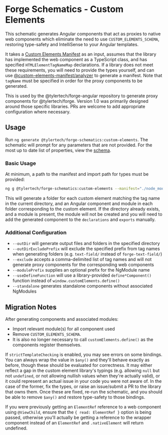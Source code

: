 # Forge Schematics - Custom Elements

This schematic generates Angular components that act as proxies to native web components which eliminate the need to use `CUSTOM_ELEMENTS_SCHEMA`, restoring type-safety and IntelliSense to your Angular templates.

It takes a [Custom Elements Manifest](https://github.com/webcomponents/custom-elements-manifest) as an input,  assumes that the library has implemented the web component as a TypeScript class, and has specified `HTMLElementTagNameMap` declarations.  If a library does not meet these requirements, you will need to provide the types yourself, and can use [@custom-elements-manifest/analyzer](https://www.npmjs.com/package/@custom-elements-manifest/analyzer) to generate a manifest.  Note that `tagName` must be specified in order for the proxy components to be generated.

This is used by the @tylertech/forge-angular repository to generate proxy components for @tylertech/forge.  Version 1.0 was primarily designed around those specific libraries.  PRs are welcome to add appropriate configuration where necessary.

## Usage

Run `ng generate @tylertech/forge-schematics:custom-elements`.  The schematic will prompt for any parameters that are not provided.  For the most up to date list of properties, view the [schema](./schema.json).

### Basic Usage

At minimum, a path to the manifest and import path for types must be provided:

```sh
ng g @tylertech/forge-schematics:custom-elements --manifest="./node_modules/@tylertech/forge/custom-elements.json" --import-path "@tylertech/forge"
```

This will generate a folder for each custom element matching the tag name in the current directory, and an Angular component and module in each folder corresponding to the custom element.  If the directory already exists, and a module is present, the module will not be created and you will need to add the generated component to the `declarations` and `exports` manually.

### Additional Configuration

* `--outDir` will generate output files and folders in the specified directory
* `--outDirExcludePrefix` will exclude the specified prefix from tag names when generating folders (e.g. `text-field/` instead of `forge-text-field/`)
* `--exclude` accepts a comma-delimited list of tag names and will not generate proxy components for the corresponding web components
* `--modulePrefix` supplies an optional prefix for the NgModule name
* `--useDefineFunction` will use a library-provided `define*Component()` function instead of `window.customElements.define()`
* `--standalone` generates standalone components without associated NgModules

## Migration Notes

After generating components and associated modules:
-   Import relevant module(s) for all component used
-   Remove `CUSTOM_ELEMENTS_SCHEMA`.
-   It is also no longer necessary to call `customElements.define()` as the components register themselves.

If `strictTemplateChecking` is enabled, you may see errors on some bindings.  You can always wrap the value in `$any()` and they'll behave exactly as before, though these should be evaluated for correctness.  It may either reflect a gap in the custom element library's typings (e.g. allowing `null` but not `undefined`, or not allowing nullish values when they're actually valid), or it could represent an actual issue in your code you were not aware of.  In the case of the former, fix the types, or raise an issue/submit a PR to the library that owns them.  Once these are fixed, re-run the schematic, and you should be able to remove `$any()` and restore type-safety to those bindings.

If you were previously getting an `ElementRef` reference to a web component using `@ViewChild`, ensure that the `{ read: ElementRef }` option is being passed, otherwise you'll actually be getting a reference to the wrapper component instead of an `ElementRef` and `.nativeElement` will return undefined.